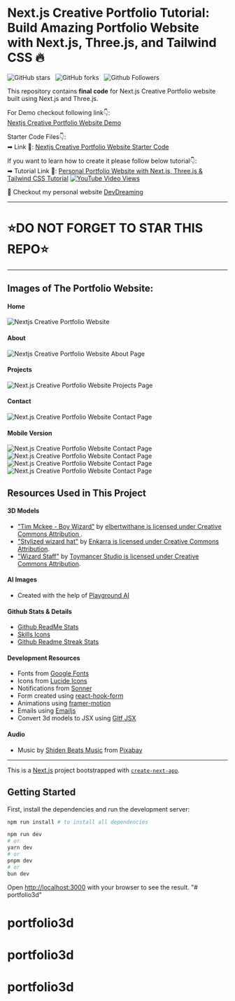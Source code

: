 # Next.js Creative Portfolio Tutorial: Build Amazing Portfolio Website with Next.js, Three.js, and Tailwind CSS 🔥

![GitHub stars](https://img.shields.io/github/stars/codebucks27/Next.js-Creative-Portfolio-Website?style=social&logo=ApacheSpark&label=Stars)&nbsp;&nbsp;
![GitHub forks](https://img.shields.io/github/forks/codebucks27/Next.js-Creative-Portfolio-Website?style=social&logo=KashFlow&maxAge=3600)&nbsp;&nbsp;
![Github Followers](https://img.shields.io/github/followers/codebucks27.svg?style=social&label=Follow)&nbsp;&nbsp;<br />

This repository contains **final code** for Next.js Creative Portfolio website built using Next.js and Three.js. <br />

For Demo checkout following link👇: <br />
[Nextjs Creative Portfolio Website Demo](https://next-js-creative-portfolio-website.vercel.app/) <br />

Starter Code Files👇: <br />
➡ Link 💚: [Nextjs Creative Portfolio Website Starter Code](https://github.com/codebucks27/Nextjs-Creative-Portfolio-Starter-Code-Files) <br />
<!--- ➡ Link 2💚(If you want to support): [Nextjs Creative Portfolio Website Final Code](https://codebucks.gumroad.com/l/ypzlu) <br /> --->

If you want to learn how to create it please follow below tutorial👇: <br />
➡ Tutorial Link 💚: [Personal Portfolio Website with Next.js, Three.js & Tailwind CSS Tutorial](https://youtu.be/T5t46vuW8fo) 
[![YouTube Video Views](https://img.shields.io/youtube/views/T5t46vuW8fo
)](https://youtu.be/T5t46vuW8fo) <br />

💚 Checkout my personal website [DevDreaming](https://devdreaming.com) <br />

---
# ⭐DO NOT FORGET TO STAR THIS REPO⭐
---

## Images of The Portfolio Website:

#### Home
![Nextjs Creative Portfolio Website](https://github.com/codebucks27/Nextjs-Creative-Portfolio-Starter-Code-Files/blob/main/website%20images/Home-desktop.png)

#### About
![Nextjs Creative Portfolio Website About Page](https://github.com/codebucks27/Nextjs-Creative-Portfolio-Starter-Code-Files/blob/main/website%20images/About-desktop-full.png)

#### Projects
![Next.js Creative Portfolio Website Projects Page](https://github.com/codebucks27/Nextjs-Creative-Portfolio-Starter-Code-Files/blob/main/website%20images/Projects-desktop.png)

#### Contact
![Next.js Creative Portfolio Website Contact Page](https://github.com/codebucks27/Nextjs-Creative-Portfolio-Starter-Code-Files/blob/main/website%20images/Contact-desktop.png)

#### Mobile Version
![Next.js Creative Portfolio Website Contact Page](https://github.com/codebucks27/Nextjs-Creative-Portfolio-Starter-Code-Files/blob/main/website%20images/Home-mobile.png)
![Next.js Creative Portfolio Website Contact Page](https://github.com/codebucks27/Nextjs-Creative-Portfolio-Starter-Code-Files/blob/main/website%20images/About-mobile.png)
![Next.js Creative Portfolio Website Contact Page](https://github.com/codebucks27/Nextjs-Creative-Portfolio-Starter-Code-Files/blob/main/website%20images/Projects-mobile.png)
![Next.js Creative Portfolio Website Contact Page](https://github.com/codebucks27/Nextjs-Creative-Portfolio-Starter-Code-Files/blob/main/website%20images/Contact-mobile.png)

## Resources Used in This Project

#### 3D Models

- ["Tim Mckee - Boy Wizard"](https://skfb.ly/6YATu) by [elbertwithane is licensed under Creative Commons Attribution ](http://creativecommons.org/licenses/by/4.0/).
- ["Stylized wizard hat"](https://skfb.ly/ozxOQ) by [Enkarra is licensed under Creative Commons Attribution](http://creativecommons.org/licenses/by/4.0/).
- ["Wizard Staff"](https://skfb.ly/6QYZw) by [Toymancer Studio is licensed under Creative Commons Attribution](http://creativecommons.org/licenses/by/4.0/).

#### AI Images

- Created with the help of [Playground AI](https://playgroundai.com/)

#### Github Stats & Details

- [Github ReadMe Stats](https://github.com/anuraghazra/github-readme-stats)
- [Skills Icons](https://github.com/tandpfun/skill-icons)
- [Github Readme Streak Stats](https://github.com/denvercoder1/github-readme-streak-stats)

#### Development Resources

- Fonts from [Google Fonts](https://fonts.google.com/) <br />
- Icons from [Lucide Icons](https://lucide.dev/) <br />
- Notifications from [Sonner](https://sonner.emilkowal.ski/) <br />
- Form created using [react-hook-form](https://react-hook-form.com/) <br />
- Animations using [framer-motion](https://www.framer.com/motion/) <br />
- Emails using [Emailjs](https://www.emailjs.com/) <br />
- Convert 3d models to JSX using [Gltf JSX](https://github.com/pmndrs/gltfjsx)

#### Audio 

- Music by <a href="https://pixabay.com/users/shidenbeatsmusic-25676252/?utm_source=link-attribution&utm_medium=referral&utm_campaign=music&utm_content=20772">Shiden Beats Music</a> from <a href="https://pixabay.com/music//?utm_source=link-attribution&utm_medium=referral&utm_campaign=music&utm_content=20772">Pixabay</a>

---

This is a [Next.js](https://nextjs.org/) project bootstrapped with [`create-next-app`](https://github.com/vercel/next.js/tree/canary/packages/create-next-app).

## Getting Started

First, install the dependencies and run the development server:

```bash
npm run install # to install all dependencies

npm run dev
# or
yarn dev
# or
pnpm dev
# or
bun dev
```

Open [http://localhost:3000](http://localhost:3000) with your browser to see the result.
"# portfolio3d" 
# portfolio3d
# portfolio3d
# portfolio3d
